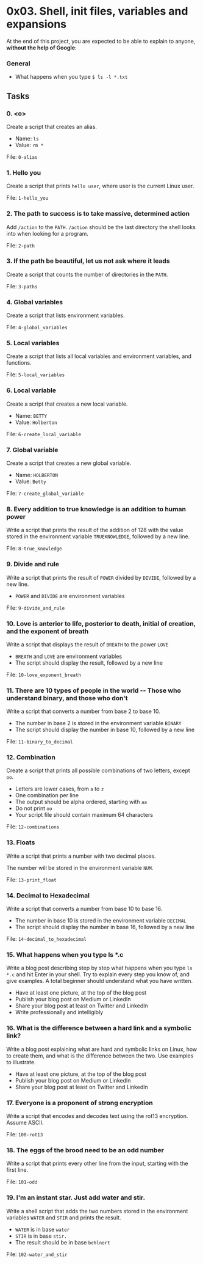 <h1>0x03. Shell, init files, variables and expansions</h1>
<p>At the end of this project, you are expected to be able to explain to anyone, <strong>without the help of Google</strong>:</p>

<h3>General</h3>

<ul>
<li>What happens when you type <code>$ ls -l *.txt</code></li>
</ul>
<h2>Tasks</h2>
  <h3>
    0. &lt;o&gt;
  </h3>
  <p>Create a script that creates an alias.</p>
<ul>
<li>Name: <code>ls</code></li>
<li>Value: <code>rm *</code></li>
</ul>
        <p>File: <code>0-alias </code></p>
  <h3>
    1. Hello you
  </h3>
  <p>Create a script that prints <code>hello user</code>, where user is the current Linux user.</p>
        <p>File: <code>1-hello_you </code></p>
  <h3>
    2. The path to success is to take massive, determined action
  </h3>
  <p>Add <code>/action</code> to the <code>PATH</code>.
<code>/action</code> should be the last directory the shell looks into when looking for a program.</p>
        <p>File: <code>2-path</code></p>
  <h3>
    3. If the path be beautiful, let us not ask where it leads
  </h3>
  <p>Create a script that counts the number of directories in the <code>PATH</code>.</p>
        <p>File: <code>3-paths</code></p>
  <h3>
    4. Global variables
  </h3>
  <p>Create a script that lists environment variables.</p>
        <p>File: <code>4-global_variables</code></p>
  <h3>
    5. Local variables
  </h3>
  <p>Create a script that lists all local variables and environment variables, and functions.</p>
        <p>File: <code>5-local_variables</code></p>
  <h3>
    6. Local variable
  </h3>
  <p>Create a script that creates a new local variable.</p>
<ul>
<li>Name: <code>BETTY</code></li>
<li>Value: <code>Holberton</code></li>
</ul>
        <p>File: <code>6-create_local_variable</code></p>
  <h3>
    7. Global variable
  </h3>
  <p>Create a script that creates a new global variable.</p>
<ul>
<li>Name: <code>HOLBERTON</code></li>
<li>Value: <code>Betty</code></li>
</ul>
        <p>File: <code>7-create_global_variable</code></p>
  <h3>
    8. Every addition to true knowledge is an addition to human power
  </h3>
  <p>Write a script that prints the result of the addition of 128 with the value stored in the environment variable <code>TRUEKNOWLEDGE</code>, followed by a new line.</p>
        <p>File: <code>8-true_knowledge</code></p>
  <h3>
    9. Divide and rule
  </h3>
  <p>Write a script that prints the result of <code>POWER</code> divided by <code>DIVIDE</code>, followed by a new line.</p>
<ul>
<li><code>POWER</code> and <code>DIVIDE</code> are environment variables</li>
</ul>
        <p>File: <code>9-divide_and_rule</code></p>
  <h3>
    10. Love is anterior to life, posterior to death, initial of creation, and the exponent of breath
  </h3>
  <p>Write a script that displays the result of <code>BREATH</code> to the power <code>LOVE</code></p>
<ul>
<li><code>BREATH</code> and <code>LOVE</code> are environment variables</li>
<li>The script should display the result, followed by a new line</li>
</ul>
        <p>File: <code>10-love_exponent_breath</code></p>
  <h3>
    11. There are 10 types of people in the world -- Those who understand binary, and those who don&#39;t
  </h3>
  <p>Write a script that converts a number from base 2 to base 10.</p>
<ul>
<li>The number in base 2 is stored in the environment variable <code>BINARY</code></li>
<li>The script should display the number in base 10, followed by a new line</li>
</ul>
        <p>File: <code>11-binary_to_decimal</code></p>
  <h3>
    12. Combination
  </h3>
  <p>Create a script that prints all possible combinations of two letters, except <code>oo</code>.</p>
<ul>
<li>Letters are lower cases, from <code>a</code> to <code>z</code></li>
<li>One combination per line</li>
<li>The output should be alpha ordered, starting with <code>aa</code></li>
<li>Do not print <code>oo</code></li>
<li>Your script file should contain maximum 64 characters</li>
</ul>
        <p>File: <code>12-combinations</code></p>
  <h3>
    13. Floats
  </h3>
  <p>Write a script that prints a number with two decimal places.</p>
<p>The number will be stored in the environment variable <code>NUM</code>.</p>
        <p>File: <code>13-print_float</code></p>
  <h3>
    14. Decimal to Hexadecimal
  </h3>
  <p>Write a script that converts a number from base 10 to base 16.</p>
<ul>
<li>The number in base 10 is stored in the environment variable <code>DECIMAL</code></li>
<li>The script should display the number in base 16, followed by a new line</li>
</ul>
        <p>File: <code>14-decimal_to_hexadecimal</code></p>
  <h3>
    15. What happens when you type ls *.c
  </h3>
  <p>Write a blog post describing step by step what happens when you type <code>ls *.c</code> and hit Enter in your shell.
Try to explain every step you know of, and give examples. A total beginner should understand what you have written.</p>
<ul>
<li>Have at least one picture, at the top of the blog post</li>
<li>Publish your blog post on Medium or LinkedIn</li>
<li>Share your blog post at least on Twitter and LinkedIn</li>
<li>Write professionally and intelligibly </li>
</ul>
  <h3>
    16. What is the difference between a hard link and a symbolic link?
  </h3>
  <p>Write a blog post explaining what are hard and symbolic links on Linux, how to create them, and what is the difference between the two. Use examples to illustrate.</p>
<ul>
<li>Have at least one picture, at the top of the blog post</li>
<li>Publish your blog post on Medium or LinkedIn</li>
<li>Share your blog post at least on Twitter and LinkedIn</li>
</ul>
  <h3>
    17. Everyone is a proponent of strong encryption
  </h3>
  <p>Write a script that encodes and decodes text using the rot13 encryption. Assume ASCII.</p>
        <p>File: <code>100-rot13</code></p>
  <h3>
    18. The eggs of the brood need to be an odd number
  </h3>
  <p>Write a script that prints every other line from the input, starting with the first line.</p>
        <p>File: <code>101-odd</code></p>
  <h3>
    19. I&#39;m an instant star. Just add water and stir.
  </h3>
  <p>Write a shell script that adds the two numbers stored in the environment variables <code>WATER</code>  and <code>STIR</code>  and prints the result.</p>
<ul>
<li><code>WATER</code>  is in base <code>water</code></li>
<li><code>STIR</code>  is in base <code>stir.</code></li>
<li>The result should be in base <code>behlnort</code></li>
</ul>
        <p>File: <code>102-water_and_stir</code></p>

